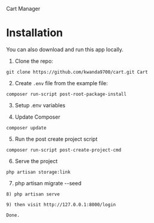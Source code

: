 Cart Manager

# Installation

You can also download and run this app locally.

1) Clone the repo:
```
git clone https://github.com/kwanda9700/cart.git Cart
```

2) Create `.env` file from the example file:
```
composer run-script post-root-package-install
```

3) Setup .env variables

4) Update Composer
``` 
composer update
```
5) Run the post create project script
```
composer run-script post-create-project-cmd
```
6) Serve the project
```
php artisan storage:link
```
7) php artisan migrate --seed
```
8) php artisan serve

9) then visit http://127.0.0.1:8000/login

Done.
